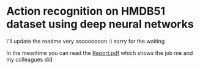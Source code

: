 # Action recognition on HMDB51 dataset using deep neural networks

I'll update the readme very soooooooon :) sorry for the waiting

In the meantime you can read the <u>Report.pdf</u> which shows the job me and my colleagues did 
